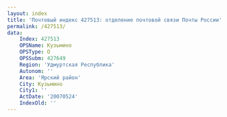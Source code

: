 ```yaml
---
layout: index
title: 'Почтовый индекс 427513: отделение почтовой связи Почты России'
permalink: /427513/
data:
    Index: 427513
    OPSName: Кузьмино
    OPSType: О
    OPSSubm: 427649
    Region: 'Удмуртская Республика'
    Autonom: ''
    Area: 'Ярский район'
    City: Кузьмино
    City1: ''
    ActDate: '20070524'
    IndexOld: ''
---
```

